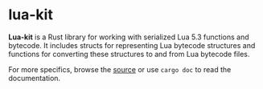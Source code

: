 lua-kit
=======

**Lua-kit** is a Rust library for working with serialized Lua 5.3 functions and
bytecode. It includes structs for representing Lua bytecode structures and
functions for converting these structures to and from Lua bytecode files.

For more specifics, browse the [source](src/) or use `cargo doc` to read the
documentation.

